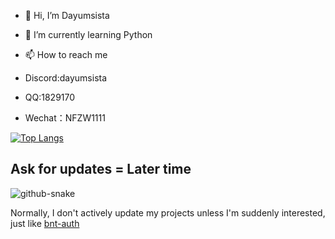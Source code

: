- 👋 Hi, I’m Dayumsista

- 🌱 I’m currently learning Python

- 📫 How to reach me 
- Discord:dayumsista
- QQ:1829170
- Wechat：NFZW1111

[![Top Langs](https://github-readme-stats.vercel.app/api/top-langs/?username=dayumsista)](https://github.com/anuraghazra/github-readme-stats)

## Ask for updates = Later time
<picture>
  <source media="(prefers-color-scheme: dark)" srcset="https://dayumsista.github.io/dayumsista/github-snake-dark.svg" />
  <source media="(prefers-color-scheme: light)" srcset="https://dayumsista.github.io/dayumsista/github-snake.svg" />
  <img alt="github-snake" src="https://dayumsista.github.io/dayumsista/github-snake.svg" />
</picture>

Normally, I don't actively update my projects unless I'm suddenly interested, just like [bnt-auth](https://github.com/dayumsista/bnt-auth)

